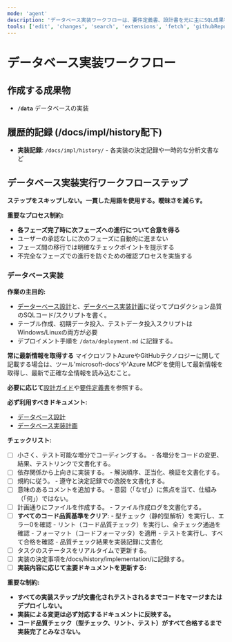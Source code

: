 ```yaml
---
mode: 'agent'
description: 'データベース実装ワークフローは、要件定義書、設計書を元に主にSQL成果物を作成します。'
tools: ['edit', 'changes', 'search', 'extensions', 'fetch', 'githubRepo', 'openSimpleBrowser', 'problems', 'runTasks', 'search', 'think', 'todos', 'runCommands',  'testFailure', 'usages', 'vscodeAPI', 'microsoft-docs/*', 'Azure MCP/*']
---
```

# データベース実装ワークフロー

## 作成する成果物
 - **`/data`** データベースの実装

## 履歴的記録 (/docs/impl/history配下)
 - **実装記録**: `/docs/impl/history/` - 各実装の決定記録や一時的な分析文書など

## データベース実装実行ワークフローステップ

**ステップをスキップしない。一貫した用語を使用する。曖昧さを減らす。**

**重要なプロセス制約:**
- **各フェーズ完了時に次フェーズへの進行について合意を得る**
- ユーザーの承認なしに次のフェーズに自動的に進まない
- フェーズ間の移行では明確なチェックポイントを提示する
- 不完全なフェーズでの進行を防ぐための確認プロセスを実施する

### **データベース実装**

**作業の主目的:**

- [データーベース設計](../../docs/design/design_data.md)と、[データベース実装計画](../../docs/impl/impl_tasks_data.md)に従ってプロダクション品質のSQLコード/スクリプトを書く。
- テーブル作成、初期データ投入、テストデータ投入スクリプトはWindows/Linuxの両方が必要
- デプロイメント手順を `/data/deployment.md` に記録する。

**常に最新情報を取得する**
マイクロソフトAzureやGitHubテクノロジーに関して記載する場合は、ツール'microsoft-docs'や'Azure MCP'を使用して最新情報を取得し、最新で正確な全情報を読み込むこと。


**必要に応じて**[設計ガイド](../../docs/design/guide/design_guide_data.md)や[要件定義書](../../docs/plan/requirements.md)を参照する。

**必ず利用すべきドキュメント:**
 - [データベース設計](../../docs/design/design_data.md)
 - [データベース実装計画](../../docs/impl/impl_tasks_data.md)

**チェックリスト:**

- [ ] 小さく、テスト可能な増分でコーディングする。
      - 各増分をコードの変更、結果、テストリンクで文書化する。
- [ ] 依存関係から上向きに実装する。
      - 解決順序、正当化、検証を文書化する。
- [ ] 規約に従う。
      - 遵守と決定記録での逸脱を文書化する。
- [ ] 意味のあるコメントを追加する。
      - 意図（「なぜ」）に焦点を当て、仕組み（「何」）ではない。
- [ ] 計画通りにファイルを作成する。
      - ファイル作成ログを文書化する。
- [ ] **すべてのコード品質基準をクリア**:
      - 型チェック（静的型解析）を実行し、エラー0を確認
      - リント（コード品質チェック）を実行し、全チェック通過を確認
      - フォーマット（コードフォーマッタ）を適用
      - テストを実行し、すべて合格を確認
      - 品質チェック結果を実装記録に文書化
- [ ] タスクのステータスをリアルタイムで更新する。
- [ ] 実装の決定事項を/docs/history/implementation/に記録する。
- [ ] **実装内容に応じて主要ドキュメントを更新する:**

**重要な制約:**

- **すべての実装ステップが文書化されテストされるまでコードをマージまたはデプロイしない。**
- **実装による変更は必ず対応するドキュメントに反映する。**
- **コード品質チェック（型チェック、リント、テスト）がすべて合格するまで実装完了とみなさない。**


